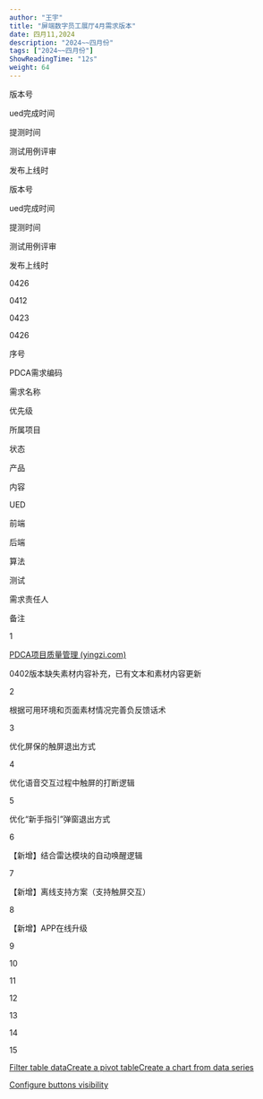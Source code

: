 ```yaml
---
author: "王宇"
title: "屏端数字员工展厅4月需求版本"
date: 四月11,2024
description: "2024~~四月份"
tags: ["2024~~四月份"]
ShowReadingTime: "12s"
weight: 64
---
```

版本号

ued完成时间

提测时间

测试用例评审

发布上线时

版本号

ued完成时间

提测时间

测试用例评审

发布上线时

0426

0412

0423

  

0426

序号

PDCA需求编码

需求名称

优先级

所属项目

状态

产品

内容

UED

前端

后端

算法

测试

需求责任人

备注

1

[PDCA项目质量管理 (yingzi.com)](https://pdca.yingzi.com/#/documentMgtView_1682596613476?id=312&type=prd)

0402版本缺失素材内容补充，已有文本和素材内容更新

  

  

  

  

  

  

  

  

  

  

  

  

2

  

根据可用环境和页面素材情况完善负反馈话术

  

  

  

  

  

  

  

  

  

  

  

3

  

优化屏保的触屏退出方式

  

  

  

  

  

  

  

  

  

  

  

4

  

优化语音交互过程中触屏的打断逻辑

  

  

  

  

  

  

  

  

  

  

  

5

  

优化“新手指引”弹窗退出方式

  

  

  

  

  

  

  

  

  

  

  

  

6

  

【新增】结合雷达模块的自动唤醒逻辑

  

  

  

  

  

  

  

  

  

  

  

  

7

  

【新增】离线支持方案（支持触屏交互）

  

  

  

  

  

  

  

  

  

  

  

  

8

  

【新增】APP在线升级

  

  

  

  

  

  

  

  

  

  

  

  

9

  

  

  

  

  

  

  

  

  

  

  

  

  

  

10

  

  

  

  

  

  

  

  

  

  

  

  

  

11

  

  

  

  

  

  

  

  

  

  

  

  

  

  

12

  

  

  

  

  

  

  

  

  

  

  

  

  

  

13

  

  

  

  

  

  

  

  

  

  

  

  

  

  

14

  

  

  

  

  

  

  

  

  

  

  

  

  

  

15

  

  

  

  

  

  

  

  

  

  

  

  

  

  

[Filter table data](#)[Create a pivot table](#)[Create a chart from data series](#)

[Configure buttons visibility](/users/tfac-settings.action)